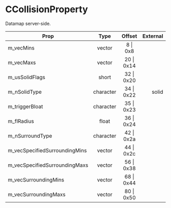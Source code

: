 # CCollisionProperty

Datamap server-side.

|Prop|Type|Offset|External|
|---|:-:|:-:|--:|
|m_vecMins|vector|8 \| 0x8||
|m_vecMaxs|vector|20 \| 0x14||
|m_usSolidFlags|short|32 \| 0x20||
|m_nSolidType|character|34 \| 0x22|solid|
|m_triggerBloat|character|35 \| 0x23||
|m_flRadius|float|36 \| 0x24||
|m_nSurroundType|character|42 \| 0x2a||
|m_vecSpecifiedSurroundingMins|vector|44 \| 0x2c||
|m_vecSpecifiedSurroundingMaxs|vector|56 \| 0x38||
|m_vecSurroundingMins|vector|68 \| 0x44||
|m_vecSurroundingMaxs|vector|80 \| 0x50||
